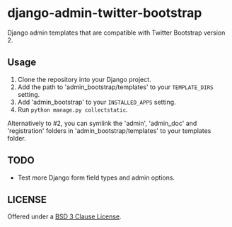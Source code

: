 django-admin-twitter-bootstrap
==============================

Django admin templates that are compatible with Twitter Bootstrap version 2.

## Usage

1. Clone the repository into your Django project.
2. Add the path to 'admin_bootstrap/templates' to your `TEMPLATE_DIRS` setting.
3. Add 'admin_bootstrap' to your `INSTALLED_APPS` setting.
4. Run `python manage.py collectstatic`.

Alternatively to #2, you can symlink the 'admin', 'admin_doc' and 'registration' folders in 'admin_bootstrap/templates' to your templates folder.

## TODO

* Test more Django form field types and admin options.

## LICENSE

Offered under a [BSD 3 Clause License](https://github.com/dryan/django-admin-twitter-bootstrap/blob/master/LICENSE).
